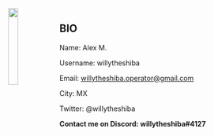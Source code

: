 <img align='left' src='https://i.pinimg.com/originals/96/6e/ac/966eacce964aa8003d6eb07d03c71342.gif' width='20%'>  

## BIO

Name: Alex M.

Username: willytheshiba

Email: willytheshiba.operator@gmail.com

City: MX

Twitter: @willytheshiba


**Contact me on Discord: willytheshiba#4127**

